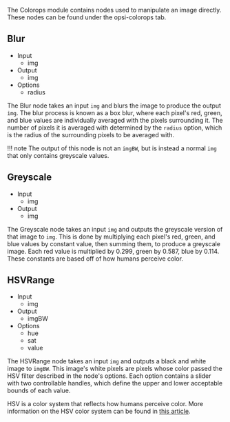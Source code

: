 The Colorops module contains nodes used to manipulate an image directly. These nodes can be found under the opsi-colorops tab.

## Blur
* Input
    * img
* Output
    * img
* Options
    * radius

The Blur node takes an input `img` and blurs the image to produce the output `img`. The blur process is known as a box blur, where each pixel's red, green, and blue values are individually averaged with the pixels surrounding it. The number of pixels it is averaged with determined by the `radius` option, which is the radius of the surrounding pixels to be averaged with.

!!! note
    The output of this node is not an `imgBW`, but is instead a normal `img` that only contains greyscale values.

## Greyscale
* Input
    * img
* Output
    * img

The Greyscale node takes an input `img` and outputs the greyscale version of that image to `img`. This is done by multiplying each pixel's red, green, and blue values by constant value, then summing them, to produce a greyscale image. Each red value is multiplied by 0.299, green by 0.587, blue by 0.114. These constants are based off of how humans perceive color.

## HSVRange
* Input
    * img
* Output
    * imgBW
* Options
    * hue
    * sat
    * value

The HSVRange node takes an input `img` and outputs a black and white image to `imgBW`. This image's white pixels are pixels whose color passed the HSV filter described in the node's options. Each option contains a slider with two controllable handles, which define the upper and lower acceptable bounds of each value.

HSV is a color system that reflects how humans perceive color. More information on the HSV color system can be found in [this article](https://www.lifewire.com/what-is-hsv-in-design-1078068).
